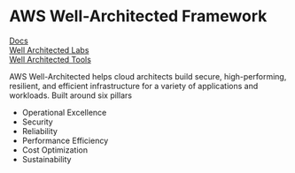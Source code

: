# AWS Well-Architected Framework
[Docs](https://aws.amazon.com/architecture/well-architected)  
[Well Architected Labs](https://www.wellarchitectedlabs.com/)  
[Well Architected Tools](https://aws.amazon.com/well-architected-tool/)  

AWS Well-Architected helps cloud architects build secure, high-performing, resilient, and efficient infrastructure for a variety of applications and workloads. Built around six pillars
* Operational Excellence
* Security
* Reliability
* Performance Efficiency
* Cost Optimization
* Sustainability
